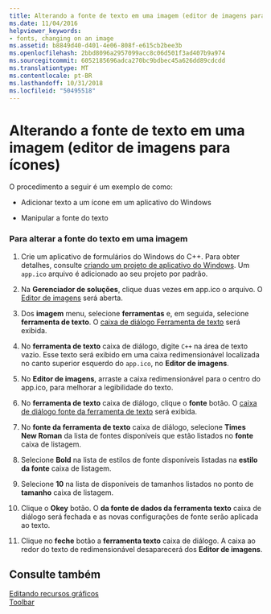 ```yaml
---
title: Alterando a fonte de texto em uma imagem (editor de imagens para ícones)
ms.date: 11/04/2016
helpviewer_keywords:
- fonts, changing on an image
ms.assetid: b8849d40-d401-4e06-808f-e615cb2bee3b
ms.openlocfilehash: 2bbd8096a2957099acc8c06d501f3ad407b9a974
ms.sourcegitcommit: 6052185696adca270bc9bdbec45a626dd89cdcdd
ms.translationtype: MT
ms.contentlocale: pt-BR
ms.lasthandoff: 10/31/2018
ms.locfileid: "50495518"
---
```

# <a name="changing-the-font-of-text-on-an-image-image-editor-for-icons"></a>Alterando a fonte de texto em uma imagem (editor de imagens para ícones)

O procedimento a seguir é um exemplo de como:

- Adicionar texto a um ícone em um aplicativo do Windows

- Manipular a fonte do texto

### <a name="to-change-the-font-of-text-on-an-image"></a>Para alterar a fonte do texto em uma imagem

1. Crie um aplicativo de formulários do Windows do C++. Para obter detalhes, consulte [criando um projeto de aplicativo do Windows](/previous-versions/visualstudio/visual-studio-2010/42wc9kk5). Um `app.ico` arquivo é adicionado ao seu projeto por padrão.

2. Na **Gerenciador de soluções**, clique duas vezes em app.ico o arquivo. O [Editor de imagens](../windows/image-editor-for-icons.md) será aberta.

3. Dos **imagem** menu, selecione **ferramentas** e, em seguida, selecione **ferramenta de texto**. O [caixa de diálogo Ferramenta de texto](../windows/text-tool-dialog-box-image-editor-for-icons.md) será exibida.

4. No **ferramenta de texto** caixa de diálogo, digite `C++` na área de texto vazio. Esse texto será exibido em uma caixa redimensionável localizada no canto superior esquerdo do `app.ico`, no **Editor de imagens**.

5. No **Editor de imagens**, arraste a caixa redimensionável para o centro do app.ico, para melhorar a legibilidade do texto.

6. No **ferramenta de texto** caixa de diálogo, clique o **fonte** botão. O [caixa de diálogo fonte da ferramenta de texto](../windows/text-tool-font-dialog-box-image-editor-for-icons.md) será exibida.

7. No **fonte da ferramenta de texto** caixa de diálogo, selecione **Times New Roman** da lista de fontes disponíveis que estão listados no **fonte** caixa de listagem.

8. Selecione **Bold** na lista de estilos de fonte disponíveis listadas na **estilo da fonte** caixa de listagem.

9. Selecione **10** na lista de disponíveis de tamanhos listados no ponto de **tamanho** caixa de listagem.

10. Clique o **Okey** botão. O **da fonte de dados da ferramenta texto** caixa de diálogo será fechada e as novas configurações de fonte serão aplicada ao texto.

11. Clique no **feche** botão a **ferramenta texto** caixa de diálogo. A caixa ao redor do texto de redimensionável desaparecerá dos **Editor de imagens**.

## <a name="see-also"></a>Consulte também

[Editando recursos gráficos](../windows/editing-graphical-resources-image-editor-for-icons.md)<br/>
[Toolbar](../windows/toolbar-image-editor-for-icons.md)